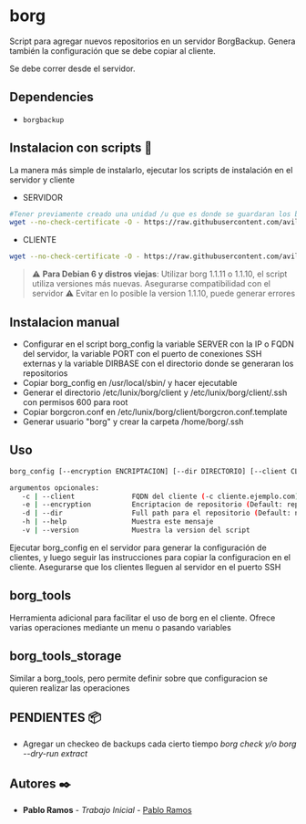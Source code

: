 # borg

Script para agregar nuevos repositorios en un servidor BorgBackup. Genera también la configuración que se debe copiar al cliente.

Se debe correr desde el servidor.

## Dependencies

- ```borgbackup```

## Instalacion con scripts 🔧

La manera más simple de instalarlo, ejecutar los scripts de instalación en el servidor y cliente

- SERVIDOR

```bash
#Tener previamente creado una unidad /u que es donde se guardaran los backups
wget --no-check-certificate -O - https://raw.githubusercontent.com/avillalba96/borg_config/master/scripts/server-install.sh | sh
```

- CLIENTE

```bash
wget --no-check-certificate -O - https://raw.githubusercontent.com/avillalba96/borg_config/master/scripts/client-install.sh | sh
```

> :warning: **Para Debian 6 y distros viejas**: Utilizar borg 1.1.11 o 1.1.10, el script utiliza versiones más nuevas. Asegurarse compatibilidad con el servidor
> :warning: Evitar en lo posible la version 1.1.10, puede generar errores

## Instalacion manual

- Configurar en el script borg_config la variable SERVER con la IP o FQDN del servidor, la variable PORT con el puerto de conexiones SSH externas y la variable DIRBASE con el directorio donde se generaran los repositorios
- Copiar borg_config en /usr/local/sbin/ y hacer ejecutable
- Generar el directorio /etc/lunix/borg/client y /etc/lunix/borg/client/.ssh con permisos 600 para root
- Copiar borgcron.conf en /etc/lunix/borg/client/borgcron.conf.template
- Generar usuario "borg" y crear la carpeta /home/borg/.ssh

## Uso

```bash
borg_config [--encryption ENCRIPTACION] [--dir DIRECTORIO] [--client CLIENTE]

argumentos opcionales:
   -c | --client              FQDN del cliente (-c cliente.ejemplo.com)
   -e | --encryption          Encriptacion de repositorio (Default: repokey-blake2)
   -d | --dir                 Full path para el repositorio (Default: nombre del cliente dentro de /u/borgbackup/)
   -h | --help                Muestra este mensaje
   -v | --version             Muestra la version del script
```

Ejecutar borg_config en el servidor para generar la configuración de clientes, y luego seguir las instrucciones para copiar la configuracion en el cliente.
Asegurarse que los clientes lleguen al servidor en el puerto SSH

## borg_tools

Herramienta adicional para facilitar el uso de borg en el cliente. Ofrece varias operaciones mediante un menu o pasando variables

## borg_tools_storage

Similar a borg_tools, pero permite definir sobre que configuracion se quieren realizar las operaciones

## PENDIENTES 📦

- Agregar un checkeo de backups cada cierto tiempo *borg check y/o borg --dry-run extract*

## Autores ✒️

- **Pablo Ramos** - *Trabajo Inicial* - [Pablo Ramos](https://git.lunix.com.ar/pramos)
